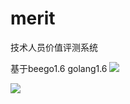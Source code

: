 # merit
技术人员价值评测系统

基于beego1.6 golang1.6
![](http://a1.qpic.cn/psb?/75d376f1-d493-430c-b1de-60456c735fa8/qzbPo2GFX0BRrzlNJIcpmgPvp7hO9WQ1V4Y2Zfel6QA!/b/dFgBAAAAAAAA&ek=1&kp=1&pt=0&bo=NAEoAwAAAAAFAD0!&su=0244016417&sce=0-12-12&rf=2-9)

![](http://a4.qpic.cn/psb?/75d376f1-d493-430c-b1de-60456c735fa8/zttKKS258zltb15aCOKQjkuvsXF6gaUXgLrIIv2Mlfw!/b/dHMAAAAAAAAA&ek=1&kp=1&pt=0&bo=QwLVAgAAAAABALE!&su=0168964337&sce=0-12-12&rf=2-9)
